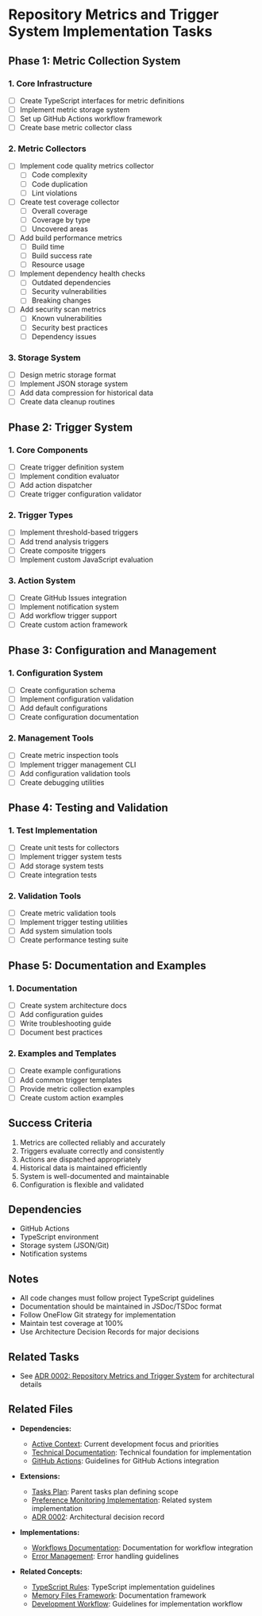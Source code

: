 # Repository Metrics and Trigger System Implementation Tasks

## Phase 1: Metric Collection System

### 1. Core Infrastructure
- [ ] Create TypeScript interfaces for metric definitions
- [ ] Implement metric storage system
- [ ] Set up GitHub Actions workflow framework
- [ ] Create base metric collector class

### 2. Metric Collectors
- [ ] Implement code quality metrics collector
  - [ ] Code complexity
  - [ ] Code duplication
  - [ ] Lint violations
- [ ] Create test coverage collector
  - [ ] Overall coverage
  - [ ] Coverage by type
  - [ ] Uncovered areas
- [ ] Add build performance metrics
  - [ ] Build time
  - [ ] Build success rate
  - [ ] Resource usage
- [ ] Implement dependency health checks
  - [ ] Outdated dependencies
  - [ ] Security vulnerabilities
  - [ ] Breaking changes
- [ ] Add security scan metrics
  - [ ] Known vulnerabilities
  - [ ] Security best practices
  - [ ] Dependency issues

### 3. Storage System
- [ ] Design metric storage format
- [ ] Implement JSON storage system
- [ ] Add data compression for historical data
- [ ] Create data cleanup routines

## Phase 2: Trigger System

### 1. Core Components
- [ ] Create trigger definition system
- [ ] Implement condition evaluator
- [ ] Add action dispatcher
- [ ] Create trigger configuration validator

### 2. Trigger Types
- [ ] Implement threshold-based triggers
- [ ] Add trend analysis triggers
- [ ] Create composite triggers
- [ ] Implement custom JavaScript evaluation

### 3. Action System
- [ ] Create GitHub Issues integration
- [ ] Implement notification system
- [ ] Add workflow trigger support
- [ ] Create custom action framework

## Phase 3: Configuration and Management

### 1. Configuration System
- [ ] Create configuration schema
- [ ] Implement configuration validation
- [ ] Add default configurations
- [ ] Create configuration documentation

### 2. Management Tools
- [ ] Create metric inspection tools
- [ ] Implement trigger management CLI
- [ ] Add configuration validation tools
- [ ] Create debugging utilities

## Phase 4: Testing and Validation

### 1. Test Implementation
- [ ] Create unit tests for collectors
- [ ] Implement trigger system tests
- [ ] Add storage system tests
- [ ] Create integration tests

### 2. Validation Tools
- [ ] Create metric validation tools
- [ ] Implement trigger testing utilities
- [ ] Add system simulation tools
- [ ] Create performance testing suite

## Phase 5: Documentation and Examples

### 1. Documentation
- [ ] Create system architecture docs
- [ ] Add configuration guides
- [ ] Write troubleshooting guide
- [ ] Document best practices

### 2. Examples and Templates
- [ ] Create example configurations
- [ ] Add common trigger templates
- [ ] Provide metric collection examples
- [ ] Create custom action examples

## Success Criteria
1. Metrics are collected reliably and accurately
2. Triggers evaluate correctly and consistently
3. Actions are dispatched appropriately
4. Historical data is maintained efficiently
5. System is well-documented and maintainable
6. Configuration is flexible and validated

## Dependencies
- GitHub Actions
- TypeScript environment
- Storage system (JSON/Git)
- Notification systems

## Notes
- All code changes must follow project TypeScript guidelines
- Documentation should be maintained in JSDoc/TSDoc format
- Follow OneFlow Git strategy for implementation
- Maintain test coverage at 100%
- Use Architecture Decision Records for major decisions

## Related Tasks
- See [ADR 0002: Repository Metrics and Trigger System](../docs/adr/0002-repository-metrics-and-trigger-system.md) for architectural details

## Related Files

- **Dependencies:**
  - [Active Context](/tasks/active_context.md): Current development focus and priorities
  - [Technical Documentation](/docs/technical.md): Technical foundation for implementation
  - [GitHub Actions](/.cursor/rules/github-actions.mdc): Guidelines for GitHub Actions integration

- **Extensions:**
  - [Tasks Plan](/tasks/tasks_plan.md): Parent tasks plan defining scope
  - [Preference Monitoring Implementation](/tasks/preference-monitoring-implementation.md): Related system implementation
  - [ADR 0002](/docs/adr/0002-repository-metrics-and-trigger-system.md): Architectural decision record

- **Implementations:**
  - [Workflows Documentation](/docs/workflows/README.md): Documentation for workflow integration
  - [Error Management](/.cursor/rules/error-management.mdc): Error handling guidelines

- **Related Concepts:**
  - [TypeScript Rules](/.cursor/rules/typescript.mdc): TypeScript implementation guidelines
  - [Memory Files Framework](/.cursor/rules/memory_files.mdc): Documentation framework
  - [Development Workflow](/.cursor/rules/development-workflow.mdc): Guidelines for implementation workflow
